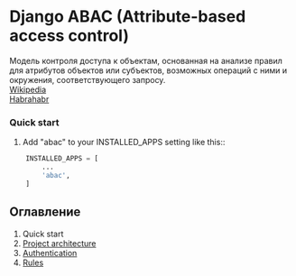 # Django ABAC (Attribute-based access control)

Модель контроля доступа к объектам, основанная на анализе правил для атрибутов
объектов или субъектов, возможных операций с ними и окружения,
соответствующего запросу.
<br/>[Wikipedia](https://ru.wikipedia.org/wiki/%D0%A0%D0%B0%D0%B7%D0%B3%D1%80%D0%B0%D0%BD%D0%B8%D1%87%D0%B5%D0%BD%D0%B8%D0%B5_%D0%B4%D0%BE%D1%81%D1%82%D1%83%D0%BF%D0%B0_%D0%BD%D0%B0_%D0%BE%D1%81%D0%BD%D0%BE%D0%B2%D0%B5_%D0%B0%D1%82%D1%80%D0%B8%D0%B1%D1%83%D1%82%D0%BE%D0%B2)
<br/>[Habrahabr](https://habrahabr.ru/company/custis/blog/248649/)

### Quick start

1. Add "abac" to your INSTALLED_APPS setting like this::
``` python
    INSTALLED_APPS = [
        ...
        'abac',
    ]
```

## Оглавление
1. Quick start
1. [Project architecture](project_architecture.md)
1. [Authentication](authentication.md)
1. [Rules](rules.md)